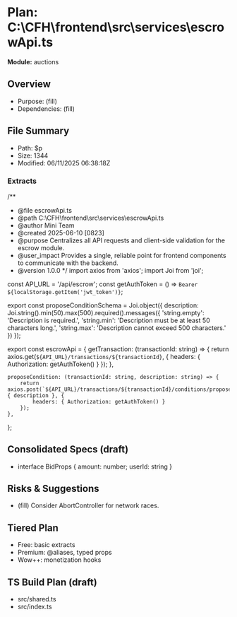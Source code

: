 # Plan: C:\CFH\frontend\src\services\escrowApi.ts
**Module:** auctions

## Overview
- Purpose: (fill)
- Dependencies: (fill)

## File Summary
- Path: $p
- Size: 1344
- Modified: 06/11/2025 06:38:18Z

### Extracts
/**
 * @file escrowApi.ts
 * @path C:\CFH\frontend\src\services\escrowApi.ts
 * @author Mini Team
 * @created 2025-06-10 [0823]
 * @purpose Centralizes all API requests and client-side validation for the escrow module.
 * @user_impact Provides a single, reliable point for frontend components to communicate with the backend.
 * @version 1.0.0
 */
import axios from 'axios';
import Joi from 'joi';

const API_URL = '/api/escrow';
const getAuthToken = () => `Bearer ${localStorage.getItem('jwt_token')}`;

export const proposeConditionSchema = Joi.object({
    description: Joi.string().min(50).max(500).required().messages({
        'string.empty': 'Description is required.',
        'string.min': 'Description must be at least 50 characters long.',
        'string.max': 'Description cannot exceed 500 characters.'
    })
});

export const escrowApi = {
    getTransaction: (transactionId: string) => {
        return axios.get(`${API_URL}/transactions/${transactionId}`, {
            headers: { Authorization: getAuthToken() }
        });
    },

    proposeCondition: (transactionId: string, description: string) => {
        return axios.post(`${API_URL}/transactions/${transactionId}/conditions/propose`, { description }, {
            headers: { Authorization: getAuthToken() }
        });
    },
};



## Consolidated Specs (draft)
- interface BidProps { amount: number; userId: string }

## Risks & Suggestions
- (fill) Consider AbortController for network races.

## Tiered Plan
- Free: basic extracts
- Premium: @aliases, typed props
- Wow++: monetization hooks

## TS Build Plan (draft)
- src/shared.ts
- src/index.ts
